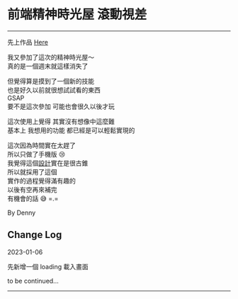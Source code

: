 # 前端精神時光屋 滾動視差

---

先上作品 [Here](https://4th-f2e-week1.vercel.app/)

我又參加了這次的精神時光屋～  
真的是一個週末就這樣消失了

但覺得算是摸到了一個新的技能  
也是好久以前就很想試試看的東西  
GSAP  
要不是這次參加 可能也會很久以後才玩

這次使用上覺得 其實沒有想像中這麼難  
基本上 我想用的功能 都已經是可以輕鬆實現的

這次因為時間實在太趕了  
所以只做了手機版 😢  
我覺得這個[設計](https://www.figma.com/file/WI0JIDVCdIwHDFjAJQFaxK/EGs-F2E---Week1-%E6%B4%BB%E5%8B%95%E7%B6%B2%E7%AB%99%E8%A8%AD%E8%A8%88?node-id=2574%3A9769&t=5fgXHRrwhcTIow2Y-0)實在是很古錐  
所以就採用了這個  
實作的過程覺得滿有趣的  
以後有空再來補完  
有機會的話 😅 =.=

By Denny

## Change Log

2023-01-06

先新增一個 loading 載入畫面

to be continued...

---
